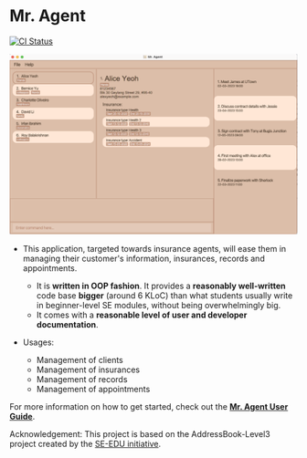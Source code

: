
# **Mr. Agent**
[![CI Status](https://github.com/AY2122S2-CS2103-F09-3/tp/workflows/Java%20CI/badge.svg)](https://github.com/AY2122S2-CS2103-F09-3/tp/actions)

![Ui](docs/images/Ui.png)

  
* This application, targeted towards insurance agents, will ease them in managing their customer's information, insurances, records and appointments.
    
    * It is **written in OOP fashion**. It provides a **reasonably well-written** code base **bigger** (around 6 KLoC) than what students usually write in beginner-level SE modules, without being overwhelmingly big.
    * It comes with a **reasonable level of user and developer documentation**.

* Usages:
  - Management of clients
  - Management of insurances
  - Management of records
  - Management of appointments

For more information on how to get started, check out the **[Mr. Agent User Guide](https://ay2122s2-cs2103-f09-4.github.io/tp/UserGuide.html)**.


Acknowledgement: This project is based on the AddressBook-Level3 project created by the [SE-EDU initiative](https://se-education.org).
